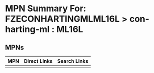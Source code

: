 



# MPN Summary For: FZECONHARTINGMLML16L > con-harting-ml : ML16L

## MPNs
  

|MPN|Direct Links|Search Links|
| :--- | :--- | :--- |
||||
